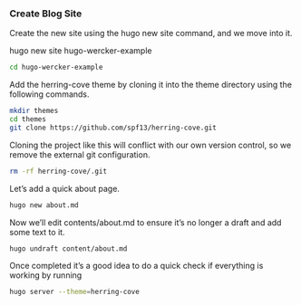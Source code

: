 ### Create Blog Site  
Create the new site using the hugo new site command, and we move into it.  

hugo new site hugo-wercker-example  

``` bash  
cd hugo-wercker-example  
``` 

Add the herring-cove theme by cloning it into the theme directory using the following commands.  

``` bash  
mkdir themes
cd themes
git clone https://github.com/spf13/herring-cove.git
```
Cloning the project like this will conflict with our own version control, so we remove the external git configuration.  

``` bash  
rm -rf herring-cove/.git
```  
Let’s add a quick about page.  

``` bash  
hugo new about.md  
```

Now we’ll edit contents/about.md to ensure it’s no longer a draft and add some text to it.

``` bash
hugo undraft content/about.md  
```


Once completed it’s a good idea to do a quick check if everything is working by running

``` bash  
hugo server --theme=herring-cove  
```

